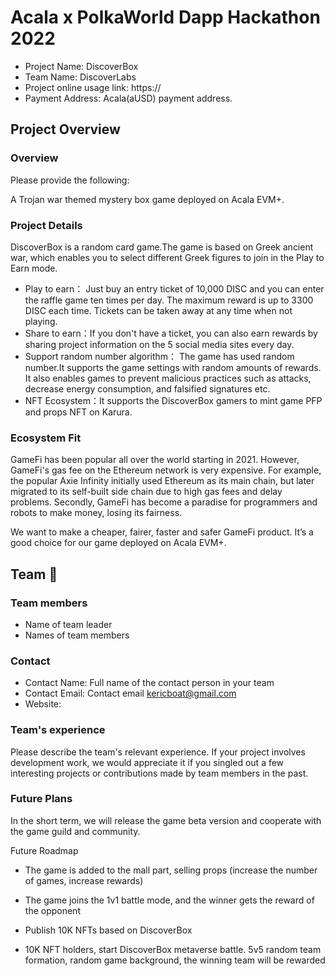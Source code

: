 # Acala x PolkaWorld Dapp Hackathon 2022

- Project Name:  DiscoverBox
- Team Name: DiscoverLabs
- Project online usage link: https://
- Payment Address: Acala(aUSD) payment address.

## Project Overview

### Overview

Please provide the following:

A Trojan war themed mystery box game deployed on Acala EVM+.

### Project Details

DiscoverBox is a random card game.The game is based on Greek ancient war, which enables you to select different Greek figures to join in the Play to Earn mode.
* Play to earn： Just buy an entry ticket of 10,000 DISC and you can enter the raffle game ten times per day. The maximum reward is up to 3300 DISC each time. Tickets can be taken away at any time when not playing.
* Share to earn：If you don't have a ticket, you can also earn rewards by sharing project information on the 5 social media sites every day.
* Support random number algorithm： The game has used  random number.It supports the game settings with random amounts of rewards.  It also enables games to prevent malicious practices such as attacks, decrease energy consumption, and falsified signatures etc.
* NFT Ecosystem：It supports the DiscoverBox gamers to mint game PFP and props NFT on Karura.

### Ecosystem Fit

GameFi has been popular all over the world starting in 2021. However, GameFi's gas fee on the Ethereum network is very expensive. For example, the popular Axie Infinity initially used Ethereum as its main chain, but later migrated to its self-built side chain due to high gas fees and delay problems. Secondly, GameFi has become a paradise for programmers and robots to make money, losing its fairness.

We want to make a cheaper, fairer, faster and safer GameFi product. It’s a good choice for our game deployed on Acala EVM+.

## Team 👥

### Team members

- Name of team leader
- Names of team members

### Contact

- Contact Name: Full name of the contact person in your team
- Contact Email: Contact email  kericboat@gmail.com
- Website:

### Team's experience

Please describe the team's relevant experience. If your project involves development work, we would appreciate it if you singled out a few interesting projects or contributions made by team members in the past.

### Future Plans

In the short term, we will release the game beta version and cooperate with the game guild and community.

Future Roadmap

* The game is added to the mall part, selling props (increase the number of games, increase rewards)

* The game joins the 1v1 battle mode, and the winner gets the reward of the opponent

* Publish 10K NFTs based on DiscoverBox

* 10K NFT holders, start DiscoverBox metaverse battle. 5v5 random team formation, random game background, the winning team will be rewarded
